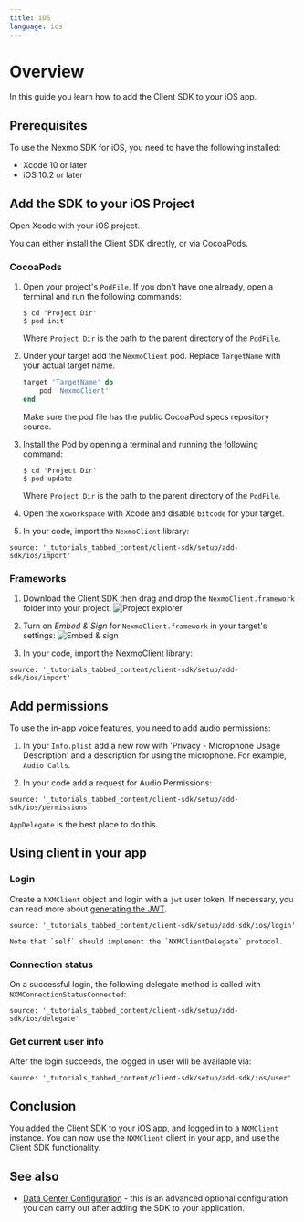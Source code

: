 ```yaml
---
title: iOS
language: ios
---
```


# Overview

In this guide you learn how to add the Client SDK to your iOS app.

## Prerequisites

To use the Nexmo SDK for iOS, you need to have the following installed:

* Xcode 10 or later
* iOS 10.2 or later

## Add the SDK to your iOS Project

Open Xcode with your iOS project.

You can either install the Client SDK directly, or via CocoaPods.

### CocoaPods

1. Open your project's `PodFile`. If you don't have one already, open a terminal and run the following commands:

    ```
    $ cd 'Project Dir'
    $ pod init
    ```

    Where `Project Dir` is the path to the parent directory of the `PodFile`.

2. Under your target add the `NexmoClient` pod. Replace `TargetName` with your actual target name.

    ```ruby
    target 'TargetName' do
        pod 'NexmoClient'
    end
    ```

    Make sure the pod file has the public CocoaPod specs repository source.

3. Install the Pod by opening a terminal and running the following command:

    ```
    $ cd 'Project Dir'
    $ pod update
    ```

    Where `Project Dir` is the path to the parent directory of the `PodFile`.

4. Open the `xcworkspace` with Xcode and disable `bitcode` for your target.

5. In your code, import the `NexmoClient` library:  

```tabbed_content
source: '_tutorials_tabbed_content/client-sdk/setup/add-sdk/ios/import'
```

### Frameworks

1. Download the Client SDK then drag and drop the `NexmoClient.framework` folder into your project:
![Project explorer](/images/client-sdk/ios-manual-setup-project.png)

2. Turn on *Embed & Sign* for `NexmoClient.framework` in your target's settings:
![Embed & sign](/images/client-sdk/ios-manual-setup-signing.png)

3. In your code, import the NexmoClient library:

```tabbed_content
source: '_tutorials_tabbed_content/client-sdk/setup/add-sdk/ios/import'
```

## Add permissions

To use the in-app voice features, you need to add audio permissions:

1. In your `Info.plist` add a new row with 'Privacy - Microphone Usage Description' and a description for using the microphone. For example, `Audio Calls`.

2. In your code add a request for Audio Permissions:  

```tabbed_content
source: '_tutorials_tabbed_content/client-sdk/setup/add-sdk/ios/permissions'
```

`AppDelegate` is the best place to do this.

## Using client in your app

### Login

Create a `NXMClient` object and login with a `jwt` user token. If necessary, you can read more about [generating the JWT](/client-sdk/concepts/jwt-acl).

```tabbed_content
source: '_tutorials_tabbed_content/client-sdk/setup/add-sdk/ios/login'
```

    Note that `self` should implement the `NXMClientDelegate` protocol.  


### Connection status

On a successful login, the following delegate method is called with `NXMConnectionStatusConnected`:

```tabbed_content
source: '_tutorials_tabbed_content/client-sdk/setup/add-sdk/ios/delegate'
```

### Get current user info

After the login succeeds, the logged in user will be available via:

```tabbed_content
source: '_tutorials_tabbed_content/client-sdk/setup/add-sdk/ios/user'
```

## Conclusion

You added the Client SDK to your iOS app, and logged in to a `NXMClient` instance. You can now use the `NXMClient` client in your app, and use the Client SDK functionality.

## See also

* [Data Center Configuration](/client-sdk/setup/configure-data-center) - this is an advanced optional configuration you can carry out after adding the SDK to your application.
